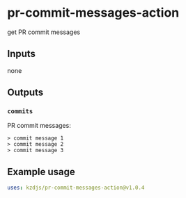 # pr-commit-messages-action

get PR commit messages

## Inputs

none

## Outputs

### `commits`

PR commit messages:

```
> commit message 1
> commit message 2
> commit message 3
```

## Example usage

```yaml
uses: kzdjs/pr-commit-messages-action@v1.0.4
```

